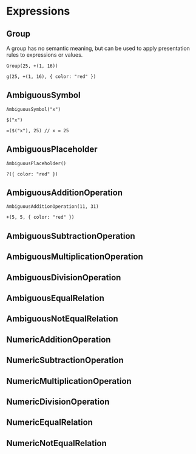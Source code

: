 # Expressions

## Group

A group has no semantic meaning, but can be used to apply presentation rules to
expressions or values.

```ulm example
Group(25, +(1, 16))
```

```ulm example
g(25, +(1, 16), { color: "red" })
```

## AmbiguousSymbol

```ulm example
AmbiguousSymbol("x")
```

```ulm example
$("x")
```

```ulm example
=($("x"), 25) // x = 25
```

## AmbiguousPlaceholder

```ulm example
AmbiguousPlaceholder()
```

```ulm example
?({ color: "red" })
```

## AmbiguousAdditionOperation

```ulm example
AmbiguousAdditionOperation(11, 31)
```

```ulm example
+(5, 5, { color: "red" })
```

## AmbiguousSubtractionOperation

## AmbiguousMultiplicationOperation

## AmbiguousDivisionOperation

## AmbiguousEqualRelation

## AmbiguousNotEqualRelation

## NumericAdditionOperation

## NumericSubtractionOperation

## NumericMultiplicationOperation

## NumericDivisionOperation

## NumericEqualRelation

## NumericNotEqualRelation
